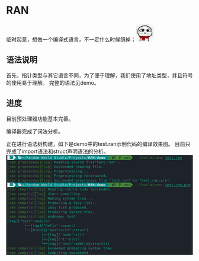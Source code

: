 # RAN

临时起意，想做一个编译式语言，不一定什么时候鸽掉；![.](sources/0.gif)

## 语法说明

首先，指针类型与其它语言不同，为了便于理解，我们使用了地址类型，并且符号的使用易于理解。
完整的语法见demo。

## 进度

目前预处理器功能基本完善。

编译器完成了词法分析。

正在进行语法树构建，如下是demo中的test.ran示例代码的编译效果图。
目前只完成了import语法和struct声明语法的分析。
![运行效果图](sources/effect.png)
